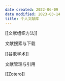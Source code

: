 ```yaml
---
date created: 2022-06-09
date modified: 2023-03-14
title: 个人文献库
---
```


[[文献组织方法]]

文献搜索与下载

[[谷歌学术]]

文献管理与引用

[[Zotero]]
